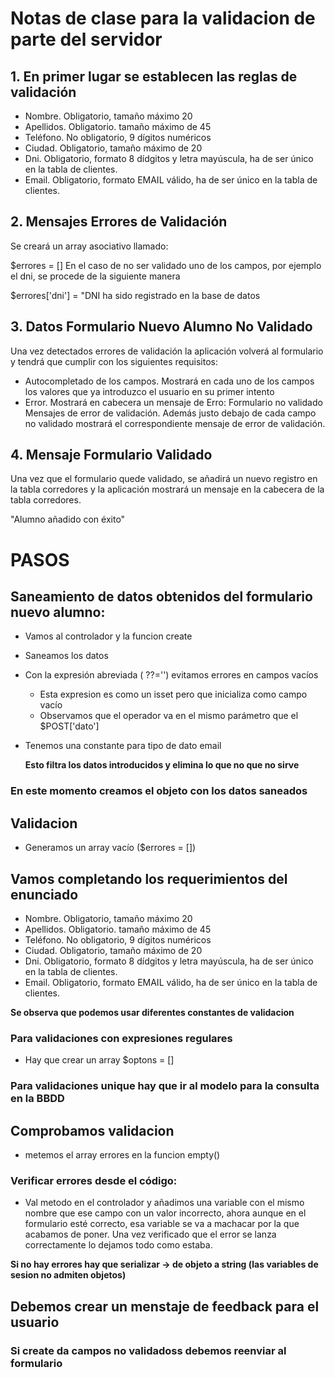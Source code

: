 # Notas de clase para la validacion de parte del servidor

## 1. En primer lugar se establecen las reglas de validación
- Nombre. Obligatorio, tamaño máximo 20
- Apellidos. Obligatorio. tamaño máximo de 45
- Teléfono. No obligatorio, 9 dígitos numéricos
- Ciudad. Obligatorio, tamaño máximo de 20
- Dni. Obligatorio, formato 8 dídgitos y letra mayúscula, ha de ser único en la tabla de clientes.
- Email. Obligatorio, formato EMAIL válido, ha de ser único en la tabla de clientes.

## 2. Mensajes Errores de Validación

Se creará un array asociativo llamado:

$errores  = []
En el caso de no ser validado uno de los campos, por ejemplo el dni, se procede de la siguiente manera

  $errores['dni'] = "DNI ha sido registrado en la base de datos

## 3. Datos Formulario Nuevo Alumno No Validado

Una vez detectados errores de validación la aplicación volverá al formulario y tendrá que cumplir con los siguientes requisitos:

- Autocompletado de los campos. Mostrará en cada uno de los campos los valores que ya introduzco el usuario en su primer intento
- Error. Mostrará en cabecera un mensaje de Erro: Formulario no validado
Mensajes de error de validación. Además justo debajo de cada campo no validado mostrará el correspondiente mensaje de error de validación.

## 4. Mensaje Formulario Validado

Una vez que el formulario quede validado, se añadirá un nuevo registro en la tabla corredores y la aplicación mostrará un mensaje en la cabecera de la tabla corredores.

"Alumno añadido con éxito"

# PASOS

## Saneamiento de datos obtenidos del formulario nuevo alumno:
- Vamos al controlador y la funcion create
- Saneamos los datos
- Con la expresión abreviada ( ??='') evitamos errores en campos vacíos
    - Esta expresion es como un isset pero que inicializa como campo vacío
    - Observamos que el operador va en el mismo parámetro que el $POST['dato']
- Tenemos una constante para tipo de dato email

    **Esto filtra los datos introducidos y elimina lo que no que no sirve**

### En este momento creamos el objeto con los datos saneados

## Validacion
- Generamos un array vacío ($errores = [])

## Vamos completando los requerimientos del enunciado

- Nombre. Obligatorio, tamaño máximo 20
- Apellidos. Obligatorio. tamaño máximo de 45
- Teléfono. No obligatorio, 9 dígitos numéricos
- Ciudad. Obligatorio, tamaño máximo de 20
- Dni. Obligatorio, formato 8 dídgitos y letra mayúscula, ha de ser único en la tabla de clientes.
- Email. Obligatorio, formato EMAIL válido, ha de ser único en la tabla de clientes.

**Se observa que podemos usar diferentes constantes de validacion**

### Para validaciones con expresiones regulares
- Hay que crear un array $optons = []

### Para validaciones unique hay que ir al modelo para la consulta en la BBDD

## Comprobamos validacion
- metemos el array errores en la funcion empty()

### Verificar errores desde el código:
- Val metodo en el controlador y añadimos una variable con el mismo nombre que ese campo con un valor incorrecto, ahora aunque en el formulario esté correcto, esa variable se va a machacar por la que acabamos de poner. Una vez verificado que el error se lanza correctamente lo dejamos todo como estaba.

**Si no hay errores hay que serializar -> de objeto a string (las variables de sesion no admiten objetos)**

## Debemos crear un menstaje de feedback para el usuario


### Si create da campos no validadoss debemos reenviar al formulario 





